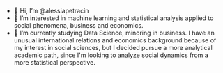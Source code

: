 - 👋 Hi, I’m @alessiapetracin
- 👀 I’m interested in machine learning and statistical analysis applied to social phenomena, business and economics.
- 🌱 I’m currently studying Data Science, minoring in business. I have an unusual international relations and economics background because of my interest in social sciences,
  but I decided pursue a more analytical academic path, since I'm looking to analyze social dynamics from a more statistical perspective.

<!---
alessiapetracin/alessiapetracin is a ✨ special ✨ repository because its `README.md` (this file) appears on your GitHub profile.
You can click the Preview link to take a look at your changes.
--->
